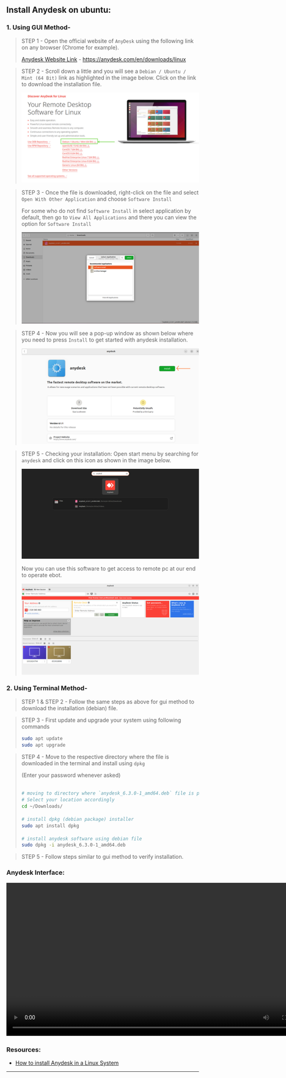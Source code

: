 ## Install Anydesk on ubuntu:

### 1. Using GUI Method-

> STEP 1 - Open the official website of `AnyDesk` using the following link on any browser (Chrome for example).
> 
> [Anydesk Website Link](https://anydesk.com/en/downloads/linux) - https://anydesk.com/en/downloads/linux

> STEP 2 - Scroll down a little and you will see a `Debian / Ubuntu / Mint (64 Bit)` link as highlighted in the image below. Click on the link to download the installation file.
>
> <img src="anydesk_install.png" /> 
> <p></p>

> STEP 3 - Once the file is downloaded, right-click on the file and select `Open With Other Application` and choose `Software Install`
>
> For some who do not find `Software Install` in select application by default, then go to `View All Applications` and there you can view the option for `Software Install`
>
> <img src="software_install.png" /> 
> <p></p>

> STEP 4 - Now you will see a pop-up window as shown below where you need to press `Install` to get started with anydesk installation.
>
> <img src="anydesk_install_popup.png" /> 
> <p></p>

> STEP 5 - Checking your installation: Open start menu by searching for `anydesk` and click on this icon as shown in the image below.
>
> <img src="anydesk_search.png" /> 
>
> Now you can use this software to get access to remote pc at our end to operate ebot.
>
> <img src="anydesk_homepage.png" /> 
> <p></p>

### 2. Using Terminal Method-

> STEP 1 & STEP 2 - Follow the same steps as above for gui method to download the installation (debian) file.

> STEP 3 - First update and upgrade your system using following commands
>
> ```sh
> sudo apt update
> sudo apt upgrade
> ```

> STEP 4 - Move to the respective directory where the file is downloaded in the terminal and install using `dpkg`
>
> (Enter your password whenever asked)
> ```sh
>
> # moving to directory where `anydesk_6.3.0-1_amd64.deb` file is present. 
> # Select your location accordingly
> cd ~/Downloads/
>
> # install dpkg (debian package) installer
> sudo apt install dpkg
>
> # install anydesk software using debian file
> sudo dpkg -i anydesk_6.3.0-1_amd64.deb
>
> ```

> STEP 5 - Follow steps similar to gui method to verify installation.


### Anydesk Interface:
<video width="800" height="400" controls> 
  <source src="anydesk_interface.mp4" type="video/mp4">
</video>

### Resources:

- [How to install Anydesk in a Linux System](https://www.youtube.com/watch?v=fqOPukxJ8oE)

---